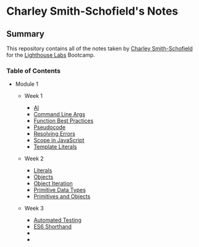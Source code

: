 # Charley Smith-Schofield's Notes

## Summary

This repository contains all of the notes taken by [Charley Smith-Schofield](https://github.com/charleysmithschofield) for the [Lighthouse Labs](https://www.lighthouselabs.ca/?gclid=Cj0KCQiAwbitBhDIARIsABfFYIIxFnxYCd8gi_ofuIt51Z79YpVmr_hRMrTRbxmXWqTuDRnnXp1bTQUaAiYnEALw_wcB) Bootcamp.


### Table of Contents

* Module 1
  * Week 1
    * [AI](/1_Module/1_Week/AI/notesAI.md)
    * [Command Line Args](/1_Module/1_Week/Command_Line_Args/commandLineArgsNotes.js)
    * [Function Best Practices](/1_Module/1_Week/Function_Best_Practices/functionBestPractices.js)
    * [Pseudocode](/1_Module/1_Week/Pseudocode/pseudocode.js)
    * [Resolving Errors](/1_Module/1_Week/Resolving_Errors/average.js)
    * [Scope in JavaScript](/1_Module/1_Week/Scope_In_Javascript/scopeInJavascript.js)
    * [Template Literals](/1_Module/1_Week/Template_Literals/templateLiterals.js)

  * Week 2
    * [Literals](/1_Module/2_Week/literals/stringLiteralsAndTemplateLiterals.js)
    * [Objects](/1_Module/2_Week/objects/objectsBasicConcepts.js)
    * [Object Iteration](/1_Module/2_Week/objects/objectsIteration.js)
    * [Primitive Data Types](/1_Module/2_Week/primitiveDataTypes/primitiveDataTypesNotes.md)
    * [Primitives and Objects](/1_Module/2_Week/primitiveDataTypes/primitivesAndObjects.js)

  * Week 3
    * [Automated Testing](/1_Module/3_Week/automated-testing/automatedTesting.md)
    * [ES6 Shorthand](/1_Module/3_Week/ES6-shorthand/shorthandInES6.js)
    * []()
    * []()